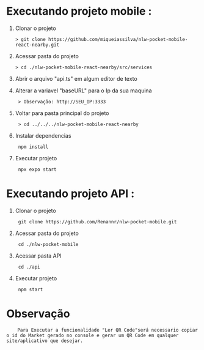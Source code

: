 # Executando projeto mobile : 

1.  Clonar o projeto 

        > git clone https://github.com/miqueiassilva/nlw-pocket-mobile-react-nearby.git

2. Acessar pasta do projeto 

       > cd ./nlw-pocket-mobile-react-nearby/src/services


3. Abrir o arquivo "api.ts" em algum editor de texto
   
4. Alterar a variavel "baseURL" para o Ip da sua maquina

        > Observação: http://SEU_IP:3333
   
5. Voltar para pasta principal do projeto

        > cd ../../../nlw-pocket-mobile-react-nearby
   
6. Instalar dependencias

        npm install

7. Executar projeto 

        npx expo start


# Executando projeto API :

1. Clonar o projeto 

        git clone https://github.com/Renannr/nlw-pocket-mobile.git

2. Acessar pasta do projeto
        
        cd ./nlw-pocket-mobile

3. Acessar pasta API

        cd ./api

5. Executar projeto

        npm start


# Observação

        Para Executar a funcionalidade "Ler QR Code"será necessario copiar o id do Market gerado no console e gerar um QR Code em qualquer site/aplicativo que desejar. 

